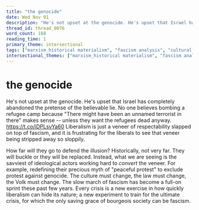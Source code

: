 ```yaml
---
title: "the genocide"
date: Wed Nov 01
description: "He's not upset at the genocide. He's upset that Israel has completely abandoned the pretense of the believable lie."
thread_id: thread_0076
word_count: 188
reading_time: 1
primary_theme: intersectional
tags: ["marxism_historical materialism", "fascism analysis", "cultural criticism"]
intersectional_themes: ["marxism_historical materialism", "fascism analysis", "cultural criticism"]
---
```


# the genocide

He's not upset at the genocide. He's upset that Israel has completely abandoned the pretense of the believable lie. No one believes bombing a refugee camp because "There might have been an unnamed terrorist in there" makes sense -- unless they want the refugees dead anyway. https://t.co/iDPLsvYa60 Liberalism is just a veneer of respectability slapped on top of fascism, and it is frustrating for the liberals to see that veneer being stripped away so sloppily.

How far will they go to defend the illusion? Historically, not very far. They will buckle or they will be replaced. Instead, what we are seeing is the savviest of ideological actors working hard to *convert* the veneer. For example, redefining their precious myth of "peaceful protest" to exclude protest against genocide. The culture must change, the law must change, the Volk must change. The slow march of fascism has become a full-on sprint these past few years. Every crisis is a new exercise in how quickly liberalism can hide its nature; a new experiment to train for the ultimate crisis, for which the only saving grace of bourgeois society can be fascism.